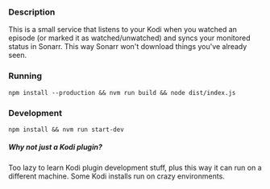 ### Description

This is a small service that listens to your Kodi when you watched an episode (or marked it as watched/unwatched) and syncs your monitored status in Sonarr. 
This way Sonarr won't download things you've already seen.

### Running

```
npm install --production && nvm run build && node dist/index.js
```

### Development

```
npm install && nvm run start-dev
```

##### Why not just a Kodi plugin?
Too lazy to learn Kodi plugin development stuff, plus this way it can run on a different machine. Some Kodi installs run on crazy environments.
